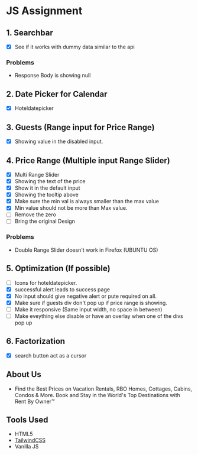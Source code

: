 # JS Assignment

## 1. Searchbar

- [x] See if it works with dummy data similar to the api

### Problems

- Response Body is showing null

## 2. Date Picker for Calendar

- [x] Hoteldatepicker

## 3. Guests (Range input for Price Range)

- [x] Showing value in the disabled input.

## 4. Price Range (Multiple input Range Slider)

- [x] Multi Range Slider
- [x] Showing the text of the price
- [x] Show it in the default input
- [x] Showing the tooltip above
- [x] Make sure the min val is always smaller than the max value
- [x] Min value should not be more than Max value.
- [ ] Remove the zero
- [ ] Bring the original Design

### Problems

- Double Range Slider doesn't work in Firefox (UBUNTU OS)

## 5. Optimization (If possible)

- [ ] Icons for hoteldatepicker.
- [x] successful alert leads to success page
- [x] No input should give negative alert or pute required on all.
- [x] Make sure if guests div don't pop up if price range is showing.
- [ ] Make it responsive (Same input width, no space in between)
- [ ] Make eveything else disable or have an overlay when one of the divs pop up

## 6. Factorization

- [x] search button act as a cursor

## About Us

- Find the Best Prices on Vacation Rentals, RBO Homes, Cottages, Cabins, Condos & More. Book and Stay in the World's Top Destinations with Rent By Owner™

## Tools Used

- HTML5
- [TailwindCSS](https://tailwindcss.com/)
- Vanilla JS
